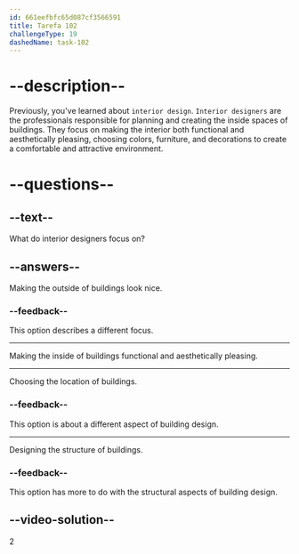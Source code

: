 ```yaml
---
id: 661eefbfc65d087cf3566591
title: Tarefa 102
challengeType: 19
dashedName: task-102
---
```


# --description--

Previously, you've learned about `interior design`. `Interior designers` are the professionals responsible for planning and creating the inside spaces of buildings. They focus on making the interior both functional and aesthetically pleasing, choosing colors, furniture, and decorations to create a comfortable and attractive environment.

# --questions--

## --text--

What do interior designers focus on?

## --answers--

Making the outside of buildings look nice.

### --feedback--

This option describes a different focus.

---

Making the inside of buildings functional and aesthetically pleasing.

---

Choosing the location of buildings.

### --feedback--

This option is about a different aspect of building design.

---

Designing the structure of buildings.

### --feedback--

This option has more to do with the structural aspects of building design.

## --video-solution--

2
